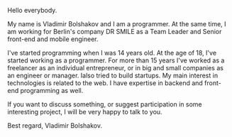Hello everybody. 

My name is Vladimir Bolshakov and I am a programmer. At the same time, I am working for Berlin's company DR SMILE as a Team Leader and Senior front-end and mobile engineer.

I've started programming when I was 14 years old. At the age of 18, I've started working as a programmer. For more than 15 years I've worked as a freelancer as an individual entrepreneur, or in big and small companies as an engineer or manager. Ialso tried to build startups. My main interest in technologies is related to the web. I have expertise in backend and front-end programming as well.

If you want to discuss something, or suggest participation in some interesting project, I will be very happy to talk to you.

Best regard,
Vladimir Bolshakov.


<!--
**AndersDeath/AndersDeath** is a ✨ _special_ ✨ repository because its `README.md` (this file) appears on your GitHub profile.

Here are some ideas to get you started:

- 🔭 I’m currently working on ...
- 🌱 I’m currently learning ...
- 👯 I’m looking to collaborate on ...
- 🤔 I’m looking for help with ...
- 💬 Ask me about ...
- 📫 How to reach me: ...
- 😄 Pronouns: ...
- ⚡ Fun fact: ...
-->
